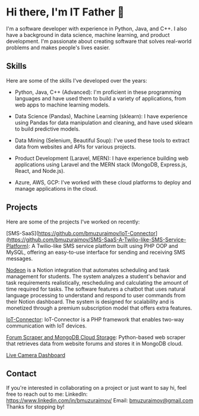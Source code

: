 # Hi there, I'm IT Father 👋
I'm a software developer with experience in Python, Java, and C++. I also have a background in data science, machine learning, and product development. I'm passionate about creating software that solves real-world problems and makes people's lives easier.

## Skills
Here are some of the skills I've developed over the years:

* Python, Java, C++ (Advanced): I'm proficient in these programming languages and have used them to build a variety of applications, from web apps to machine learning models.

* Data Science (Pandas), Machine Learning (sklearn): I have experience using Pandas for data manipulation and cleaning, and have used sklearn to build predictive models.

* Data Mining (Selenium, Beautiful Soup): I've used these tools to extract data from websites and APIs for various projects.

* Product Development (Laravel, MERN): I have experience building web applications using Laravel and the MERN stack (MongoDB, Express.js, React, and Node.js).

* Azure, AWS, GCP: I've worked with these cloud platforms to deploy and manage applications in the cloud.

## Projects
Here are some of the projects I've worked on recently:

[SMS-SaaS](https://github.com/bmuzuraimov/IoT-Connector](https://github.com/bmuzuraimov/SMS-SaaS-A-Twilio-like-SMS-Service-Platform): A Twilio-like SMS service platform built using PHP OOP and MySQL, offering an easy-to-use interface for sending and receiving SMS messages.

[Nodeon](https://nodeon.me) is a Notion integration that automates scheduling and task management for students. The system analyzes a student's behavior and task requirements realistically, rescheduling and calculating the amount of time required for tasks. The software features a chatbot that uses natural language processing to understand and respond to user commands from their Notion dashboard. The system is designed for scalability and is monetized through a premium subscription model that offers extra features.

[IoT-Connector](https://github.com/bmuzuraimov/IoT-Connector): IoT-Connector is a PHP framework that enables two-way communication with IoT devices.

[Forum Scraper and MongoDB Cloud Storage](https://github.com/bmuzuraimov/Forum-Scraper-and-MongoDB-Cloud-Storage): Python-based web scraper that retrieves data from website forums and stores it in MongoDB cloud.

[Live Camera Dashboard](https://github.com/bmuzuraimov/Live-Video-Dashboard-React)

## Contact
If you're interested in collaborating on a project or just want to say hi, feel free to reach out to me:
LinkedIn: https://www.linkedin.com/in/bmuzuraimov/
Email: bmuzuraimov@gmail.com
Thanks for stopping by!
